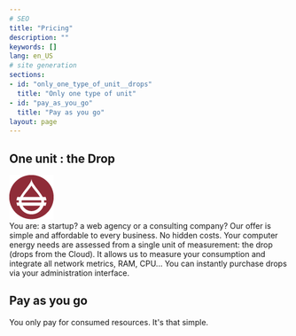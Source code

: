 ```yaml
---
# SEO
title: "Pricing"
description: ""
keywords: []
lang: en_US
# site generation
sections:
- id: "only_one_type_of_unit__drops"
  title: "Only one type of unit"
- id: "pay_as_you_go"
  title: "Pay as you go"
layout: page
---
```


## One unit : the Drop
<div id="drop"><img alt='' src='/media/drops.png' /></div>You are: a startup? a web agency or a consulting company? Our offer is simple and affordable to every business. No hidden costs.
Your computer energy needs are assessed from a single unit of measurement: the drop (drops from the Cloud). It allows us to measure your consumption and integrate all network metrics, RAM, CPU... You can instantly purchase drops via your administration interface.

## Pay as you go
You only pay for consumed resources. It's that simple.
